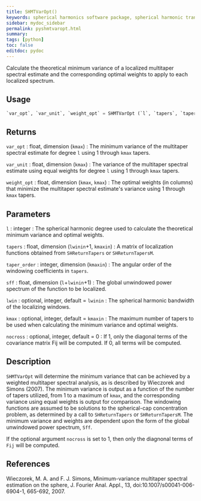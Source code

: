 ```yaml
---
title: SHMTVarOpt()
keywords: spherical harmonics software package, spherical harmonic transform, legendre functions, multitaper spectral analysis, fortran, Python, gravity, magnetic field
sidebar: mydoc_sidebar
permalink: pyshmtvaropt.html
summary:
tags: [python]
toc: false
editdoc: pydoc
---
```


Calculate the theoretical minimum variance of a localized multitaper spectral estimate and the corresponding optimal weights to apply to each localized spectrum.

## Usage

```python
`var_opt`, `var_unit`, `weight_opt` = SHMTVarOpt (`l`, `tapers`, `taper_order`, `sff`, [`lwin`, `kmax`, `nocross`])
```

## Returns

`var_opt` : float, dimension (`kmax`)
:   The minimum variance of the multitaper spectral estimate for degree `l` using 1 through `kmax` tapers.

`var_unit` : float, dimension (`kmax`)
:   The variance of the multitaper spectral estimate using equal weights for degree `l` using 1 through `kmax` tapers.

`weight_opt` : float, dimension (`kmax`, `kmax`)
:   The optimal weights (in columns) that minimize the multitaper spectral estimate's variance using 1 through `kmax` tapers.

## Parameters

`l` : integer
:   The spherical harmonic degree used to calculate the theoretical minimum variance and optimal weights.

`tapers` : float, dimension (`lwinin`+1, `kmaxin`)
:   A matrix of localization functions obtained from `SHReturnTapers` or `SHReturnTapersM`.

`taper_order` : integer, dimension (`kmaxin`)
:   The angular order of the windowing coefficients in `tapers`.

`sff` : float, dimension (`l`+`lwinin`+1)
:   The global unwindowed power spectrum of the function to be localized.

`lwin` : optional, integer, default = `lwinin`
:   The spherical harmonic bandwidth of the localizing windows.

`kmax` : optional, integer, default = `kmaxin`
:   The maximum number of tapers to be used when calculating the minimum variance and optimal weights.

`nocross` : optional, integer, default = 0
:   If 1, only the diagonal terms of the covariance matrix Fij will be computed. If 0, all terms will be computed.

## Description

`SHMTVarOpt` will determine the minimum variance that can be achieved by a weighted multitaper spectral analysis, as is described by Wieczorek and Simons (2007). The minimum variance is output as a function of the number of tapers utilized, from 1 to a maximum of `kmax`, and the corresponding variance using equal weights is output for comparison. The windowing functions are assumed to be solutions to the spherical-cap concentration problem, as determined by a call to `SHReturnTapers` or `SHReturnTapersM`. The minimum variance and weights are dependent upon the form of the global unwindowed power spectrum, `Sff`.

If the optional argument `nocross` is set to 1, then only the diagnonal terms of `Fij` will be computed.

## References

Wieczorek, M. A. and F. J. Simons, Minimum-variance multitaper spectral estimation on the sphere, J. Fourier Anal. Appl., 13, doi:10.1007/s00041-006-6904-1, 665-692, 2007.
